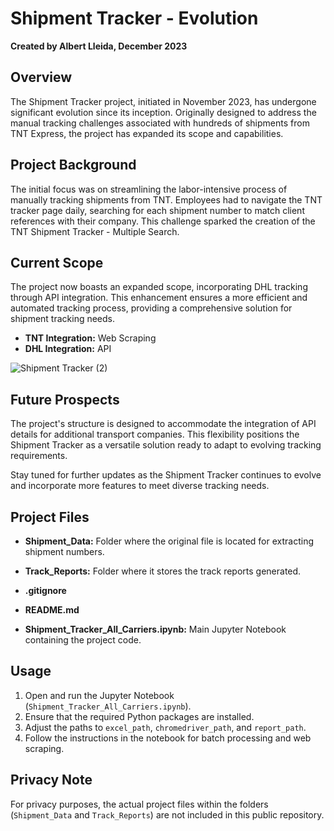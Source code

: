 # Shipment Tracker - Evolution

**Created by Albert Lleida, December 2023**

## Overview

The Shipment Tracker project, initiated in November 2023, has undergone significant evolution since its inception. Originally designed to address the manual tracking challenges associated with hundreds of shipments from TNT Express, the project has expanded its scope and capabilities.

## Project Background

The initial focus was on streamlining the labor-intensive process of manually tracking shipments from TNT. Employees had to navigate the TNT tracker page daily, searching for each shipment number to match client references with their company. This challenge sparked the creation of the TNT Shipment Tracker - Multiple Search.

## Current Scope

The project now boasts an expanded scope, incorporating DHL tracking through API integration. This enhancement ensures a more efficient and automated tracking process, providing a comprehensive solution for shipment tracking needs.

- **TNT Integration:** Web Scraping
- **DHL Integration:** API

![Shipment Tracker (2)](https://github.com/alleida23/Shipment_Tracker/assets/124719215/5657c5cb-6fca-4b40-a81a-de1ed3992915)


## Future Prospects

The project's structure is designed to accommodate the integration of API details for additional transport companies. This flexibility positions the Shipment Tracker as a versatile solution ready to adapt to evolving tracking requirements.

Stay tuned for further updates as the Shipment Tracker continues to evolve and incorporate more features to meet diverse tracking needs.

## Project Files

- **Shipment_Data:** Folder where the original file is located for extracting shipment numbers.
- **Track_Reports:** Folder where it stores the track reports generated.

- **.gitignore**
- **README.md**
- **Shipment_Tracker_All_Carriers.ipynb:** Main Jupyter Notebook containing the project code.

## Usage

1. Open and run the Jupyter Notebook (`Shipment_Tracker_All_Carriers.ipynb`).
2. Ensure that the required Python packages are installed.
3. Adjust the paths to `excel_path`, `chromedriver_path`, and `report_path`.
4. Follow the instructions in the notebook for batch processing and web scraping.

## Privacy Note

For privacy purposes, the actual project files within the folders (`Shipment_Data` and `Track_Reports`) are not included in this public repository.
